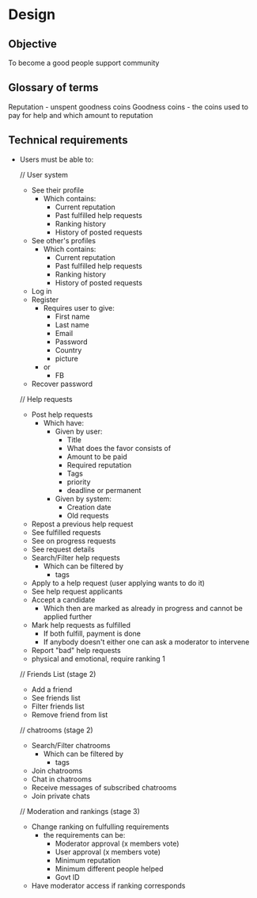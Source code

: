 # Design

## Objective
To become a good people support community

## Glossary of terms
Reputation - unspent goodness coins
Goodness coins - the coins used to pay for help and which amount to reputation

## Technical requirements
- Users must be able to:

  // User system
  - See their profile
    - Which contains:
      - Current reputation 
      - Past fulfilled help requests
      - Ranking history
      - History of posted requests
  - See other's profiles
    - Which contains:
      - Current reputation 
      - Past fulfilled help requests
      - Ranking history
      - History of posted requests
  - Log in
  - Register 
    - Requires user to give:
      - First name
      - Last name
      - Email
      - Password
      - Country
      - picture
    - or
      - FB
  - Recover password

  // Help requests
  - Post help requests
    - Which have:
      - Given by user:
        - Title
        - What does the favor consists of
        - Amount to be paid
        - Required reputation
        - Tags
        - priority
        - deadline or permanent
      - Given by system:
        - Creation date
        - Old requests 
  - Repost a previous help request
  - See fulfilled requests
  - See on progress requests
  - See request details
  - Search/Filter help requests
    - Which can be filtered by
      - tags
  - Apply to a help request (user applying wants to do it)
  - See help request applicants
  - Accept a candidate
    - Which then are marked as already in progress and cannot be applied further
  - Mark help requests as fulfilled
    - If both fulfill, payment is done
    - If anybody doesn't either one can ask a moderator to intervene
  - Report "bad" help requests
  - physical and emotional, require ranking 1

  // Friends List (stage 2)
  - Add a friend
  - See friends list
  - Filter friends list
  - Remove friend from list

  // chatrooms (stage 2)
  - Search/Filter chatrooms
    - Which can be filtered by
      - tags
  - Join chatrooms
  - Chat in chatrooms
  - Receive messages of subscribed chatrooms
  - Join private chats

  // Moderation and rankings (stage 3)
  - Change ranking on fulfulling requirements
    - the requirements can be:
      - Moderator approval (x members vote)
      - User approval (x members vote)
      - Minimum reputation
      - Minimum different people helped
      - Govt ID
  - Have moderator access if ranking corresponds
